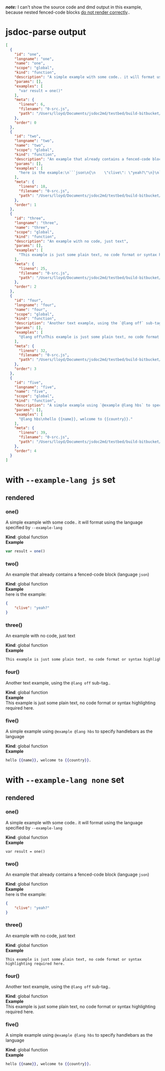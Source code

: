 ***note:*** I can't show the source code and dmd output in this example, because nested fenced-code blocks [do not render correctly](https://github.com/vmg/redcarpet/issues/208).. 

# jsdoc-parse output
```json
[
  {
    "id": "one",
    "longname": "one",
    "name": "one",
    "scope": "global",
    "kind": "function",
    "description": "A simple example with some code.. it will format using the language specified by `--example-lang`",
    "params": [],
    "examples": [
      "var result = one()"
    ],
    "meta": {
      "lineno": 6,
      "filename": "0-src.js",
      "path": "/Users/lloyd/Documents/jsdoc2md/testbed/build-bitbucket/jsdoc2md/dmd-options/example-lang"
    },
    "order": 0
  },
  {
    "id": "two",
    "longname": "two",
    "name": "two",
    "scope": "global",
    "kind": "function",
    "description": "An example that already contains a fenced-code block (language `json`)",
    "params": [],
    "examples": [
      "here is the example:\n```json\n{\n    \"clive\": \"yeah?\"\n}\n```"
    ],
    "meta": {
      "lineno": 18,
      "filename": "0-src.js",
      "path": "/Users/lloyd/Documents/jsdoc2md/testbed/build-bitbucket/jsdoc2md/dmd-options/example-lang"
    },
    "order": 1
  },
  {
    "id": "three",
    "longname": "three",
    "name": "three",
    "scope": "global",
    "kind": "function",
    "description": "An example with no code, just text",
    "params": [],
    "examples": [
      "This example is just some plain text, no code format or syntax highlighting required here."
    ],
    "meta": {
      "lineno": 25,
      "filename": "0-src.js",
      "path": "/Users/lloyd/Documents/jsdoc2md/testbed/build-bitbucket/jsdoc2md/dmd-options/example-lang"
    },
    "order": 2
  },
  {
    "id": "four",
    "longname": "four",
    "name": "four",
    "scope": "global",
    "kind": "function",
    "description": "Another text example, using the `@lang off` sub-tag..",
    "params": [],
    "examples": [
      "@lang off\nThis example is just some plain text, no code format or syntax highlighting required here."
    ],
    "meta": {
      "lineno": 32,
      "filename": "0-src.js",
      "path": "/Users/lloyd/Documents/jsdoc2md/testbed/build-bitbucket/jsdoc2md/dmd-options/example-lang"
    },
    "order": 3
  },
  {
    "id": "five",
    "longname": "five",
    "name": "five",
    "scope": "global",
    "kind": "function",
    "description": "A simple example using `@example @lang hbs` to specify handlebars as the language",
    "params": [],
    "examples": [
      "@lang hbs\nhello {{name}}, welcome to {{country}}."
    ],
    "meta": {
      "lineno": 39,
      "filename": "0-src.js",
      "path": "/Users/lloyd/Documents/jsdoc2md/testbed/build-bitbucket/jsdoc2md/dmd-options/example-lang"
    },
    "order": 4
  }
]
```

# with `--example-lang js` set
## rendered
<a name="one"></a>
### one()
A simple example with some code.. it will format using the language specified by `--example-lang`

**Kind**: global function  
**Example**  
```js
var result = one()
```
<a name="two"></a>
### two()
An example that already contains a fenced-code block (language `json`)

**Kind**: global function  
**Example**  
here is the example:
```json
{
    "clive": "yeah?"
}
```
<a name="three"></a>
### three()
An example with no code, just text

**Kind**: global function  
**Example**  
```js
This example is just some plain text, no code format or syntax highlighting required here.
```
<a name="four"></a>
### four()
Another text example, using the `@lang off` sub-tag..

**Kind**: global function  
**Example**  
This example is just some plain text, no code format or syntax highlighting required here.
<a name="five"></a>
### five()
A simple example using `@example @lang hbs` to specify handlebars as the language

**Kind**: global function  
**Example**  
```hbs
hello {{name}}, welcome to {{country}}.
```

# with `--example-lang none` set
## rendered
<a name="one"></a>
### one()
A simple example with some code.. it will format using the language specified by `--example-lang`

**Kind**: global function  
**Example**  
```none
var result = one()
```
<a name="two"></a>
### two()
An example that already contains a fenced-code block (language `json`)

**Kind**: global function  
**Example**  
here is the example:
```json
{
    "clive": "yeah?"
}
```
<a name="three"></a>
### three()
An example with no code, just text

**Kind**: global function  
**Example**  
```none
This example is just some plain text, no code format or syntax highlighting required here.
```
<a name="four"></a>
### four()
Another text example, using the `@lang off` sub-tag..

**Kind**: global function  
**Example**  
This example is just some plain text, no code format or syntax highlighting required here.
<a name="five"></a>
### five()
A simple example using `@example @lang hbs` to specify handlebars as the language

**Kind**: global function  
**Example**  
```hbs
hello {{name}}, welcome to {{country}}.
```
